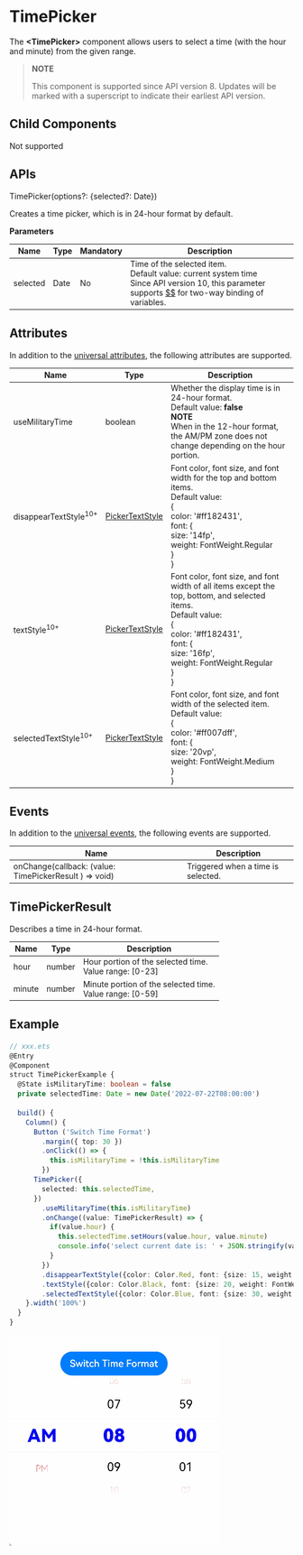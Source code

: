 # TimePicker

The **\<TimePicker>** component allows users to select a time (with the hour and minute) from the given range.

>  **NOTE**
>
>  This component is supported since API version 8. Updates will be marked with a superscript to indicate their earliest API version.


## Child Components

Not supported


## APIs

TimePicker(options?: {selected?: Date})

Creates a time picker, which is in 24-hour format by default.

**Parameters**

| Name  | Type| Mandatory| Description                                                    |
| -------- | -------- | ---- | ------------------------------------------------------------ |
| selected | Date     | No  | Time of the selected item.<br>Default value: current system time<br>Since API version 10, this parameter supports [$$](../../quick-start/arkts-two-way-sync.md) for two-way binding of variables.|

## Attributes

In addition to the [universal attributes](ts-universal-attributes-size.md), the following attributes are supported.

| Name                            | Type                                                    | Description                                                        |
| -------------------------------- | ------------------------------------------------------------ | ------------------------------------------------------------ |
| useMilitaryTime                  | boolean                                                      | Whether the display time is in 24-hour format.<br>Default value: **false**<br>**NOTE**<br>When in the 12-hour format, the AM/PM zone does not change depending on the hour portion.|
| disappearTextStyle<sup>10+</sup> | [PickerTextStyle](ts-basic-components-datepicker.md#pickertextstyle10) | Font color, font size, and font width for the top and bottom items.<br>Default value:<br>{<br>color: '#ff182431',<br>font: {<br>size: '14fp', <br>weight: FontWeight.Regular<br>}<br>} |
| textStyle<sup>10+</sup>          | [PickerTextStyle](ts-basic-components-datepicker.md#pickertextstyle10) | Font color, font size, and font width of all items except the top, bottom, and selected items.<br>Default value:<br>{<br>color: '#ff182431',<br>font: {<br>size: '16fp', <br>weight: FontWeight.Regular<br>}<br>} |
| selectedTextStyle<sup>10+</sup>  | [PickerTextStyle](ts-basic-components-datepicker.md#pickertextstyle10) | Font color, font size, and font width of the selected item.<br>Default value:<br>{<br>color: '#ff007dff',<br>font: {<br>size: '20vp', <br>weight: FontWeight.Medium<br>}<br>} |

## Events

In addition to the [universal events](ts-universal-events-click.md), the following events are supported.

| Name                                      | Description       |
| ---------------------------------------- | ----------- |
| onChange(callback: (value: TimePickerResult ) =&gt; void) | Triggered when a time is selected.|

## TimePickerResult

Describes a time in 24-hour format.

| Name  | Type| Description                               |
| ------ | -------- | ----------------------------------- |
| hour   | number   | Hour portion of the selected time.<br>Value range: [0-23]|
| minute | number   | Minute portion of the selected time.<br>Value range: [0-59]|


## Example

```ts
// xxx.ets
@Entry
@Component
struct TimePickerExample {
  @State isMilitaryTime: boolean = false
  private selectedTime: Date = new Date('2022-07-22T08:00:00')

  build() {
    Column() {
      Button ('Switch Time Format')
        .margin({ top: 30 })
        .onClick(() => {
          this.isMilitaryTime = !this.isMilitaryTime
        })
      TimePicker({
        selected: this.selectedTime,
      })
        .useMilitaryTime(this.isMilitaryTime)
        .onChange((value: TimePickerResult) => {
          if(value.hour) {
            this.selectedTime.setHours(value.hour, value.minute)
            console.info('select current date is: ' + JSON.stringify(value))
          }
        })
        .disappearTextStyle({color: Color.Red, font: {size: 15, weight: FontWeight.Lighter}})
        .textStyle({color: Color.Black, font: {size: 20, weight: FontWeight.Normal}})
        .selectedTextStyle({color: Color.Blue, font: {size: 30, weight: FontWeight.Bolder}})
    }.width('100%')
  }
}
```

![timePicker](figures/timePicker.gif)
